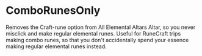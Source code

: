 # ComboRunesOnly

Removes the Craft-rune option from All Elemental Altars Altar, so you never misclick and make regular elemental runes.
Useful for RuneCraft trips making combo runes, so that you don't accidentally spend your essence making regular elemental runes instead.
